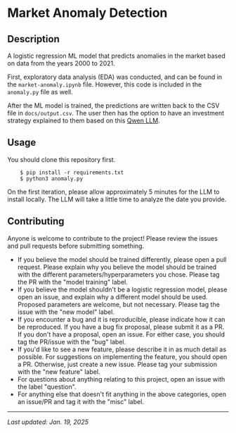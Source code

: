 # Market Anomaly Detection

## Description
A logistic regression ML model that predicts anomalies in the market based on data from the years 2000 to 2021.

First, exploratory data analysis (EDA) was conducted, and can be found in the `market-anomaly.ipynb` file. However, this
code is included in the `anomaly.py` file as well.

After the ML model is trained, the predictions are written back to the CSV file in `docs/output.csv`. The user then has the
option to have an investment strategy explained to them based on this [Qwen LLM](https://huggingface.co/Qwen/Qwen2.5-Coder-7B-Instruct).

## Usage
You should clone this repository first.
```nushell
    $ pip install -r requirements.txt
    $ python3 anomaly.py
```
On the first iteration, please allow approximately 5 minutes for the LLM to install locally. The LLM will take a little time to analyze
the date you provide.

## Contributing
Anyone is welcome to contribute to the project! Please review the issues and pull requests before submitting something.
* If you believe the model should be trained differently, please open a pull request. Please explain why you believe the model should be 
trained with the different parameters/hyperparameters you chose. Please tag the PR with the "model training" label.
* If you believe the model shouldn't be a logistic regression model, please open an issue, and explain why a different model should be used.
Proposed parameters are welcome, but not necessary. Please tag the issue with the "new model" label.
* If you encounter a bug and it is reproducible, please indicate how it can be reproduced. If you have a bug fix proposal, please submit it as
a PR. If you don't have a proposal, open an issue. For either case, you should tag the PR/issue with the "bug" label.
* If you'd like to see a new feature, please describe it in as much detail as possible. For suggestions on implementing the feature, you should
open a PR. Otherwise, just create a new issue. Please tag your submission with the "new feature" label.
* For questions about anything relating to this project, open an issue with the label "question".
* For anything else that doesn't fit anything in the above categories, open an issue/PR and tag it with the "misc" label.

------
*Last updated: Jan. 19, 2025*